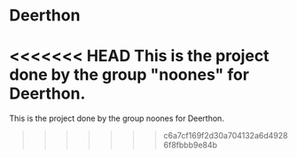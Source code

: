 # Deerthon
<<<<<<< HEAD
This is the project done by the group "noones" for Deerthon.
=======
This is the project done by the group noones for Deerthon.
>>>>>>> c6a7cf169f2d30a704132a6d49286f8fbbb9e84b

